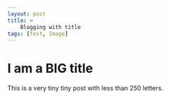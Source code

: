 ```yaml
---
layout: post
title: >
    Blogging with title 
tags: [Test, Image]
---
```


# I am a BIG title

This is a very tiny tiny post with less than 250 letters.

